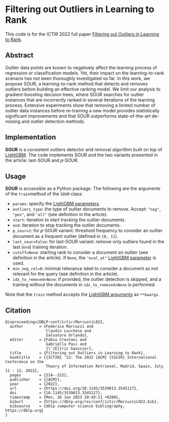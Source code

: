 Filtering out Outliers in Learning to Rank
===============================

This code is for the ICTIR 2022 full paper [Filtering out Outliers in Learning to Rank](https://doi.org/10.1145/3539813.3545127).

Abstract
---

Outlier data points are known to negatively affect the learning process of regression or classification models. Yet, their impact on the learning-to-rank scenario has not been thoroughly investigated so far. In this work, we propose SOUR, a learning-to-rank method that detects and removes outliers before building an effective ranking model. We limit our analysis to gradient-boosting decision trees, where SOUR searches for outlier instances that are incorrectly ranked in several iterations of the learning process. Extensive experiments show that removing a limited number of outlier data instances before re-training a new model provides statistically significant improvements and that SOUR outperforms state-of-the-art de-noising and outlier detection methods.

Implementation
---

**SOUR** is a consistent outliers detector and removal algorithm built on top of [LightGBM](https://github.com/microsoft/LightGBM).
The code implements SOUR and the two variants presented in the article: last-SOUR and 𝑝-SOUR.

Usage
---

**SOUR** is accessible as a Python package. The following are the arguments of the ``train``method of the ``SOUR`` class:
  - ``params``: specify the [LightGBM parameters](https://lightgbm.readthedocs.io/en/latest/Parameters.html).
  - ``outliers_type``: the type of outlier documents to remove. Accept: ``"neg"``, ``"pos"``, and ``"all"`` (see definition in the article).
  - ``start``: iteration to start tracking the outlier documents.
  - ``end``: iteration to stop tracking the outlier documents.
  - ``p_sour=1``: for 𝑝-SOUR variant: threshold frequency to consider an outlier document as a frequent outlier (defined in ``[0, 1]``).
  - ``last_sour=False``: for last-SOUR variant: remove only outliers found in the last (``end``) training iteration.
  - ``cutoff=None``: starting rank to consider a document an outlier (see definition in the article). If ``None``, the ``"eval_at"`` [LightGBM parameter](https://lightgbm.readthedocs.io/en/latest/Parameters.html#eval_at) is used.
  - ``min_neg_rel=0``: minimal relevance label to consider a document as not relevant for the query (see definition in the article).
  - ``idx_to_removed=None``: if provided, the outlier detection is skipped, and a training without the documents in ``idx_to_removed=None`` is performed.

Note that the ``train`` method accepts the [LightGBM arguments](https://lightgbm.readthedocs.io/en/latest/pythonapi/lightgbm.train.html) as ``**kwargs``.

Citation
---

```
@inproceedings{DBLP:conf/ictir/MarcuzziL022,
  author       = {Federico Marcuzzi and
                  Claudio Lucchese and
                  Salvatore Orlando},
  editor       = {Fabio Crestani and
                  Gabriella Pasi and
                  {\'{E}}ric Gaussier},
  title        = {Filtering out Outliers in Learning to Rank},
  booktitle    = {{ICTIR} '22: The 2022 {ACM} {SIGIR} International Conference on the
                  Theory of Information Retrieval, Madrid, Spain, July 11 - 12, 2022},
  pages        = {214--222},
  publisher    = {{ACM}},
  year         = {2022},
  url          = {https://doi.org/10.1145/3539813.3545127},
  doi          = {10.1145/3539813.3545127},
  timestamp    = {Mon, 26 Jun 2023 20:49:11 +0200},
  biburl       = {https://dblp.org/rec/conf/ictir/MarcuzziL022.bib},
  bibsource    = {dblp computer science bibliography, https://dblp.org}
}
```
